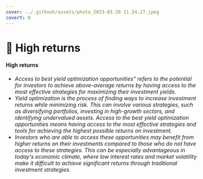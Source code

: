 ```yaml
---
cover: ../.gitbook/assets/photo_2023-03-20 11.54.27.jpeg
coverY: 0
---
```


# 🔹 High returns

#### High returns&#x20;

* _Access to best yield optimization opportunities" refers to the potential for investors to achieve above-average returns by having access to the most effective strategies for maximizing their investment yields._
* _Yield optimization is the process of finding ways to increase investment returns while minimizing risk. This can involve various strategies, such as diversifying portfolios, investing in high-growth sectors, and identifying undervalued assets. Access to the best yield optimization opportunities means having access to the most effective strategies and tools for achieving the highest possible returns on investment._
* _Investors who are able to access these opportunities may benefit from higher returns on their investments compared to those who do not have access to these strategies. This can be especially advantageous in today's economic climate, where low interest rates and market volatility make it difficult to achieve significant returns through traditional investment strategies._
